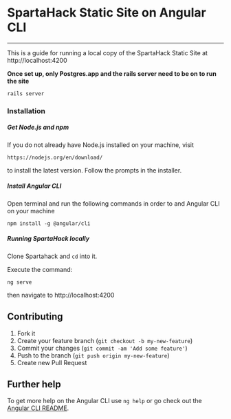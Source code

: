 # SpartaHack Static Site on Angular CLI
****

This is a guide for running a local copy of the SpartaHack Static Site at http://localhost:4200

**Once set up, only Postgres.app and the rails server need to be on to run the site**
    
    rails server

### Installation

##### Get Node.js and npm
If you do not already have Node.js installed on your machine, visit

    https://nodejs.org/en/download/
    
to install the latest version. Follow the prompts in the installer.

##### Install Angular CLI
Open terminal and run the following commands in order to and Angular CLI on your machine

    npm install -g @angular/cli

##### Running SpartaHack locally

Clone Spartahack and `cd` into it.

Execute the command:

    ng serve
    
then navigate to http://localhost:4200

## Contributing

1. Fork it
2. Create your feature branch (`git checkout -b my-new-feature`)
3. Commit your changes (`git commit -am 'Add some feature'`)
4. Push to the branch (`git push origin my-new-feature`)
5. Create new Pull Request

## Further help

To get more help on the Angular CLI use `ng help` or go check out the [Angular CLI README](https://github.com/angular/angular-cli/blob/master/README.md).
